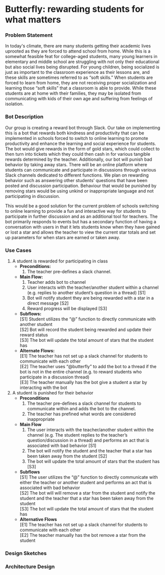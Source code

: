 # Butterfly: rewarding students for what matters

### Problem Statement
In today's climate, there are many students getting their academic lives uprooted as they are forced to attend school from home. While this is a somewhat feasible feat for college-aged students, many young learners in elementary and middle school are struggling with not only their educational but also social lives being disrupted. For young children, being socialized is just as important to the classroom experience as their lessons are, and these skills are sometimes referred to as “soft skills.” When students are forced to learn from home, they are not receiving proper socialization and learning those “soft skills” that a classroom is able to provide. While these students are at home with their families, they may be isolated from communicating with kids of their own age and suffering from feelings of isolation.

### Bot Description
Our group is creating a reward bot through Slack. Our take on implementing this is a bot that rewards both kindness and productivity that can be implemented in schools forced to switch to online learning to promote productivity and enhance the learning and social experience for students. The bot would give rewards in the form of gold stars, which could collect to then turn into tickets which they could then cash in for various tangible rewards determined by the teacher. Additionally, our bot will punish bad behavior by taking away stars. There will be an online platform where students can communicate and participate in discussions through various Slack channels dedicated to different functions. We plan on rewarding behavior such as answering other students’ questions that have been posted and discussion participation. Behaviour that would be punished by removing stars would be using unkind or inappropriate language and not participating in discussion.  

This would be a good solution for the current problem of schools switching to online learning to provide a fun and interactive way for students to participate in further discussion and as an additional tool for teachers. The bot primarily responds to events but has a secondary function of having a conversation with users in that it lets students know when they have gained or lost a star and allows the teacher to view the current star totals and set up parameters for when stars are earned or taken away.

### Use Cases
1. A student is rewarded for participating in class
    * **Preconditions:**  
      1. The teacher pre-defines a slack channel.
    * **Main Flow:**
      1. Teacher adds bot to channel
      2. User interacts with the teacher/another student within a channel (e.g. replies to another student’s question in a thread) [S1]
      3. Bot will notify student they are being rewarded with a star in a direct message [S2]
      4. Reward progress will be displayed [S3]
    * **Subflows:**  
      [S1] Student utilizes the “@” function to directly communicate with another student  
      [S2] Bot will record the student being rewarded and update their reward status  
      [S3] The bot will update the total amount of stars that the student has  
    * **Alternate Flows:**  
      [E1] The teacher has not set up a slack channel for students to communicate with each other  
      [E2] The teacher uses “@butterfly” to add the bot to a thread if the bot is not in the entire channel (e.g. to reward students who participate in a discussion thread)  
      [E3] The teacher manually has the bot give a student a star by interacting with the bot  
2. A student is punished for their behavior
    * **Preconditions**
      1. The teacher pre-defines a slack channel for students to communicate within and adds the bot to the channel.
      2. The teacher has prefined what words are considered inappropriate 
    * **Main Flow**  
      1. The user interacts with the teacher/another student within the channel (e.g. The student replies to the teacher’s question/discussion in a thread) and performs an act that is associated with bad behavior [S1]
      2. The bot will notify the student and the teacher that a star has been taken away from the student [S2]
      3. The bot will update the total amount of stars that the student has [S3]
    * **Subflows**  
      [S1] The user utilizes the “@” function to directly communicate with either the teacher or another student and performs an act that is associated with bad behavior  
      [S2] The bot will will remove a star from the student and notify the student and the teacher that a star has been taken away from the student  
      [S3] The bot will update the total amount of stars that the student has  
    * **Alternative Flows**  
      [E1] The teacher has not set up a slack channel for students to communicate with each other  
      [E2] The teacher manually has the bot remove a star from the student

### Design Sketches



### Architecture Design
